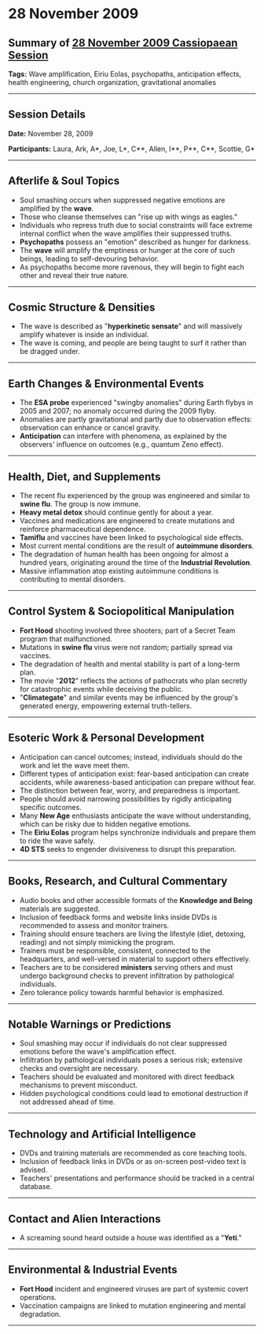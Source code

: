 # 28 November 2009

## Summary of [28 November 2009 Cassiopaean Session](https://cassiopaea.org/forum/threads/session-28-november-2009.14944/)

**Tags:** Wave amplification, Eiriu Eolas, psychopaths, anticipation effects, health engineering, church organization, gravitational anomalies

---


## Session Details

**Date:** November 28, 2009

**Participants:** Laura, Ark, A*, Joe, L*, C**, Allen, I**, P**, C**, Scottie, G*

---


## Afterlife & Soul Topics

- Soul smashing occurs when suppressed negative emotions are amplified by the **wave**.
- Those who cleanse themselves can "rise up with wings as eagles."
- Individuals who repress truth due to social constraints will face extreme internal conflict when the wave amplifies their suppressed truths.
- **Psychopaths** possess an "emotion" described as hunger for darkness.
- The **wave** will amplify the emptiness or hunger at the core of such beings, leading to self-devouring behavior.
- As psychopaths become more ravenous, they will begin to fight each other and reveal their true nature.

---


## Cosmic Structure & Densities

- The wave is described as "**hyperkinetic sensate**" and will massively amplify whatever is inside an individual.
- The wave is coming, and people are being taught to surf it rather than be dragged under.

---


## Earth Changes & Environmental Events

- The **ESA probe** experienced "swingby anomalies" during Earth flybys in 2005 and 2007; no anomaly occurred during the 2009 flyby.
- Anomalies are partly gravitational and partly due to observation effects: observation can enhance or cancel gravity.
- **Anticipation** can interfere with phenomena, as explained by the observers' influence on outcomes (e.g., quantum Zeno effect).

---


## Health, Diet, and Supplements

- The recent flu experienced by the group was engineered and similar to **swine flu**. The group is now immune.
- **Heavy metal detox** should continue gently for about a year.
- Vaccines and medications are engineered to create mutations and reinforce pharmaceutical dependence.
- **Tamiflu** and vaccines have been linked to psychological side effects.
- Most current mental conditions are the result of **autoimmune disorders**.
- The degradation of human health has been ongoing for almost a hundred years, originating around the time of the **Industrial Revolution**.
- Massive inflammation atop existing autoimmune conditions is contributing to mental disorders.

---


## Control System & Sociopolitical Manipulation

- **Fort Hood** shooting involved three shooters; part of a Secret Team program that malfunctioned.
- Mutations in **swine flu** virus were not random; partially spread via vaccines.
- The degradation of health and mental stability is part of a long-term plan.
- The movie "**2012**" reflects the actions of pathocrats who plan secretly for catastrophic events while deceiving the public.
- "**Climategate**" and similar events may be influenced by the group's generated energy, empowering external truth-tellers.

---


## Esoteric Work & Personal Development

- Anticipation can cancel outcomes; instead, individuals should do the work and let the wave meet them.
- Different types of anticipation exist: fear-based anticipation can create accidents, while awareness-based anticipation can prepare without fear.
- The distinction between fear, worry, and preparedness is important.
- People should avoid narrowing possibilities by rigidly anticipating specific outcomes.
- Many **New Age** enthusiasts anticipate the wave without understanding, which can be risky due to hidden negative emotions.
- The **Eiriu Eolas** program helps synchronize individuals and prepare them to ride the wave safely.
- **4D STS** seeks to engender divisiveness to disrupt this preparation.

---


## Books, Research, and Cultural Commentary

- Audio books and other accessible formats of the **Knowledge and Being** materials are suggested.
- Inclusion of feedback forms and website links inside DVDs is recommended to assess and monitor trainers.
- Training should ensure teachers are living the lifestyle (diet, detoxing, reading) and not simply mimicking the program.
- Trainers must be responsible, consistent, connected to the headquarters, and well-versed in material to support others effectively.
- Teachers are to be considered **ministers** serving others and must undergo background checks to prevent infiltration by pathological individuals.
- Zero tolerance policy towards harmful behavior is emphasized.

---


## Notable Warnings or Predictions

- Soul smashing may occur if individuals do not clear suppressed emotions before the wave's amplification effect.
- Infiltration by pathological individuals poses a serious risk; extensive checks and oversight are necessary.
- Teachers should be evaluated and monitored with direct feedback mechanisms to prevent misconduct.
- Hidden psychological conditions could lead to emotional destruction if not addressed ahead of time.

---


## Technology and Artificial Intelligence

- DVDs and training materials are recommended as core teaching tools.
- Inclusion of feedback links in DVDs or as on-screen post-video text is advised.
- Teachers' presentations and performance should be tracked in a central database.

---


## Contact and Alien Interactions

- A screaming sound heard outside a house was identified as a "**Yeti**."

---


## Environmental & Industrial Events

- **Fort Hood** incident and engineered viruses are part of systemic covert operations.
- Vaccination campaigns are linked to mutation engineering and mental degradation.

---




